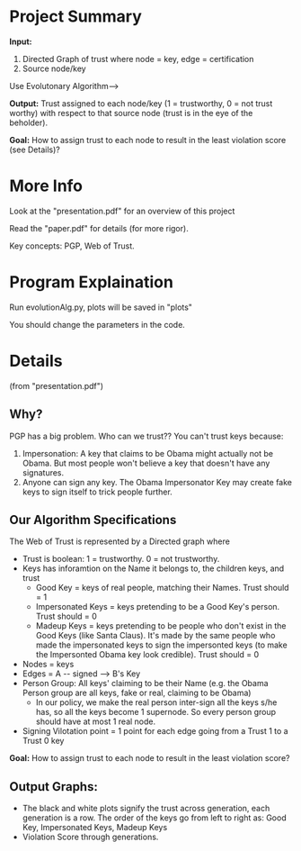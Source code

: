 Project Summary
==========
**Input:** 
1. Directed Graph of trust where node = key, edge = certification
2. Source node/key

Use Evolutonary Algorithm-->

**Output:** Trust assigned to each node/key (1 = trustworthy, 0 = not trust worthy) with respect to that source node (trust is in the eye of the beholder).

**Goal:** How to assign trust to each node to result in the least violation score (see Details)?



More Info
===========
Look at the "presentation.pdf" for an overview of this project

Read the "paper.pdf" for details (for more rigor).

Key concepts: PGP, Web of Trust.

Program Explaination
=========
Run evolutionAlg.py, plots will be saved in "plots"

You should change the parameters in the code.

Details
==========
(from "presentation.pdf")

Why?
------
PGP has a big problem. Who can we trust?? You can't trust keys because:

1. Impersonation: A key that claims to be Obama might actually not be Obama.  But most people won't believe a key that doesn't have any signatures.
2. Anyone can sign any key. The Obama Impersonator Key may create fake keys to sign itself to trick people further. 

Our Algorithm Specifications
-------
The Web of Trust is represented by a Directed graph where 

- Trust is boolean: 1 = trustworthy. 0 = not trustworthy. 
- Keys has inforamtion on the Name it belongs to, the children keys, and trust
    - Good Key = keys of real people, matching their Names. Trust should = 1
    - Impersonated Keys = keys pretending to be a Good Key's person. Trust should = 0
    - Madeup Keys = keys pretending to be people who don't exist in the Good Keys (like Santa Claus). It's made by the same people who made the impersonated keys to sign the impersonted keys (to make the Impersonted Obama key look credible). Trust should = 0
- Nodes = keys
- Edges = A -- signed --> B's Key
- Person Group: All keys' claiming to be their Name (e.g. the Obama Person group are all keys, fake or real, claiming to be Obama)
    - In our policy, we make the real person inter-sign all the keys s/he has, so all the keys become 1 supernode. So every person group should have at most 1 real node.
- Signing Vilotation point = 1 point for each edge going from a Trust 1 to a Trust 0 key

**Goal:** How to assign trust to each node to result in the least violation score?

Output Graphs:
---------
- The black and white plots signify the trust across generation, each generation is a row.
    The order of the keys go from left to right as: Good Key, Impersonated Keys, Madeup Keys
- Violation Score through generations.
